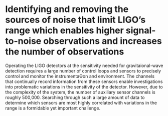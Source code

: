 
# Identifying and removing the sources of noise that limit LIGO’s range which enables higher signal-to-noise observations and increases the number of observations

Operating the LIGO detectors at the sensitivity needed for gravitaional-wave detection requires a large 
number of control loops and sensors to precisely control and monitor the instrumentaƟon and 
environment. The channels that continually record information from these sensors enable 
investigations into problematic variations in the sensitivity of the detector. However, due to the 
complexity of the system, the number of auxiliary sensor channels is roughly 500,000. Searching 
through such a large amount of data to determine which sensors are most highly correlated with 
variations in the range is a formidable yet important challenge.



